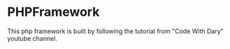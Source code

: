 # PHPFramework

This php framework is built by following the tutorial from "Code With Dary" youtube channel.
